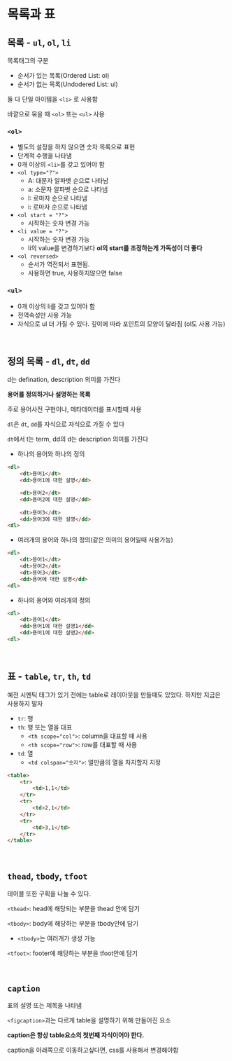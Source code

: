 # 목록과 표

## 목록 - `ul`, `ol`, `li`

목록태그의 구분

- 순서가 있는 목록(Ordered List: ol)
- 순서가 없는 목록(Undodered List: ul)

둘 다 단일 아이템을 `<li>` 로 사용함 

바깥으로 묶을 때 `<ol>` 또는 `<ul>` 사용

### `<ol>`

- 별도의 설정을 하지 않으면 숫자 목록으로 표현
- 단계적 수행을 나타냄
- 0개 이상의 `<li>`를 갖고 있어야 함
- `<ol type="?">`
    - A: 대문자 알파벳 순으로 나타남
    - a: 소문자 알파벳 순으로 나타냄
    - I: 로마자 순으로 나타냄
    - i: 로마자 순으로 나타냄
- `<ol start = "?">`
    - 시작하는 숫자 변경 가능
- `<li value = "?">`
    - 시작하는 숫자 변경 가능
    - li의 value를 변경하기보다 **ol의 start를 조정하는게 가독성이 더 좋다**
- `<ol reversed>`
    - 순서가 역전되서 표현됨.
    - 사용하면 true, 사용하지않으면 false

### `<ul>`

- 0개 이상의 li를 갖고 있어야 함
- 전역속성만 사용 가능
- 자식으로 ul 더 가질 수 있다. 깊이에 따라 포인트의 모양이 달라짐 (ol도 사용 가능)


<br>


## 정의 목록 - `dl`, `dt`, `dd`

d는 defination, description 의미를 가진다

**용어를 정의하거나 설명하는 목록**

주로 용어사전 구현이나, 메타데이터를 표시할때 사용

`dl`은 `dt`, `dd`를 자식으로 자식으로 가질 수 있다

`dt`에서 t는 term, dd의 d는 description 의미를 가진다

- 하나의 용어와 하나의 정의

```html
<dl>
	<dt>용어1</dt>
	<dd>용어1에 대한 설명</dd>

	<dt>용어2</dt>
	<dd>용어2에 대한 설명</dd>
	
	<dt>용어3</dt>
	<dd>용어3에 대한 설명</dd>
<dl>
```

- 여러개의 용어와 하나의 정의(같은 의미의 용어일때 사용가능)

```html
<dl>
	<dt>용어1</dt>
	<dt>용어2</dt>
	<dt>용어3</dt>
	<dd>용어에 대한 설명</dd>
<dl>
```

- 하나의 용어와 여러개의 정의

```html
<dl>
	<dt>용어1</dt>
	<dd>용어1에 대한 설명1</dd>
	<dd>용어1에 대한 설명2</dd>
<dl>
```

<br>


## 표 - `table`, `tr`, `th`, `td`

예전 시멘틱 태그가 있기 전에는 table로 레이아웃을 만들때도 있었다. 하지만 지금은 사용하지 말자

- `tr`: 행
- `th`: 행 또는 열을 대표
    - `<th scope="col">`: column을 대표할 때 사용
    - `<th scope="row">`: row를 대표할 때 사용
- `td`: 열
    - `<td colspan="숫자">`: 얼만큼의 열을 차지할지 지정

```html
<table>
	<tr>
		<td>1,1</td>
	</tr>
	<tr>
		<td>2,1</td>
	</tr>
	<tr>
		<td>3,1</td>
	</tr>
</table>
```

<br>


## `thead`, `tbody`, `tfoot`

테이블 또한 구획을 나눌 수 있다.

`<thead>`: head에 해당되는 부분을 thead 안에 담기

`<tbody>`: body에 해당하는 부분을 tbody안에 담기

- `<tbody>`는 여러개가 생성 가능

`<tfoot>`: footer에 해당하는 부분을 tfoot안에 담기


<br>


## `caption`

표의 설명 또는 제목을 나타냄

`<figcaption>`과는 다르게 table을 설명하기 위해 만들어진 요소

**caption은 항상 table요소의 첫번째 자식이어야 한다.**

caption을 아래쪽으로 이동하고싶다면, css를 사용해서 변경해야함
